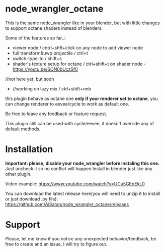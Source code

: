 # node_wrangler_octane
This is the same node_wrangler like in your blender, but with little changes to support octane shaders instead of blenders.

Some of the features so far..:

- viewer node / cntrl+shft+click on any node to add viewer node
- full transform&uwp projectile / ctrl+t
- switch-type-to / shift+s
- shader's texture setup for octane / ctrl+shift+t on shader node - https://youtu.be/SON0bUczSf0

//not here yet, but soon
- //working on lazy mix / ctrl+shift+rmb

this plugin behave as octane one __only if your renderer set to octane__, you can change renderer to eevee/cycle to work as default one.

Be free to leave any feedback or feature request.

This plugin still can be used with cycle/eevee, it doesn't override any of default methods.

# Installation
__Important: please, disable your node_wrangler before instaling this one.__
Just uncheck it so no conflict will happen
Install in blender just like any other plugin.

Video example: 
https://www.youtube.com/watch?v=UCu5GEpEkL0

You can download the latest release here(you will need to unzip it to install or just download .py file):
https://github.com/AiSatan/node_wrangler_octane/releases


# Support
Please, let me know if you notice any unexpected behavior/feedback, be free to create and an issue, I will try to figure out. 
